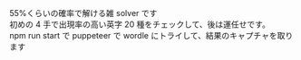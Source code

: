 55%くらいの確率で解ける雑 solver です  
初めの 4 手で出現率の高い英字 20 種をチェックして、後は運任せです。  
npm run start で puppeteer で wordle にトライして、結果のキャプチャを取ります
